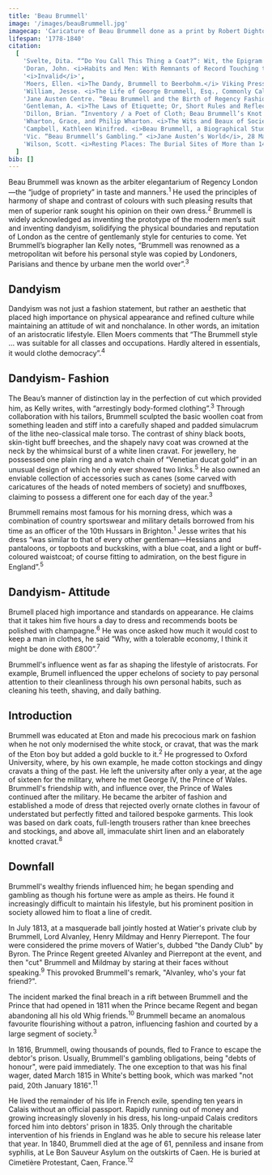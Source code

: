 ```yaml
---
title: 'Beau Brummell'
image: '/images/beauBrummell.jpg'
imagecap: 'Caricature of Beau Brummell done as a print by Robert Dighton, 1805.'
lifespan: '1778-1840'
citation:
  [
    'Svelte, Dita. ““Do You Call This Thing a Coat?”: Wit, the Epigram and the Detail in the Figure of the Ultimate Dandy, Beau Brummell.” <i>Fashion Theory</i>, vol. 22, no. 3, 24 Aug. 2017, pp. 255–282.',
    'Doran, John. <i>Habits and Men: With Remnants of Record Touching the Makers of Both.</i> 2017. Forgotten Books, 19 Apr. 2017.',
    '<i>Invalid</i>',
    'Moers, Ellen. <i>The Dandy, Brummell to Beerbohm.</i> Viking Press, 1960.',
    'William, Jesse. <i>The Life of George Brummell, Esq., Commonly Called Beau Brummell.</i> vol. 2, JC Nimmo, 1886.',
    'Jane Austen Centre. “Beau Brummell and the Birth of Regency Fashion.” <i>Jane Austen Centre</i>, JaneAusten.co.uk, 17 June 2011, <a target="_blank" rel="noopener noreferrer" href="https://janeausten.co.uk/blogs/mens-fashion/beau-brummell-and-the-birth-of-regency-fashion">janeausten.co.uk/blogs/mens-fashion/beau-brummell-and-the-birth-of-regency-fashion</a>.',
    'Gentleman, A. <i>The Laws of Etiquette; Or, Short Rules and Reflections for Conduct in Society</i>. 2020. <i>HathiTrust</i>, Good Press, 1836, p. 44.',
    'Dillon, Brian. “Inventory / a Poet of Cloth; Beau Brummell’s Knot Theory.” <i>Cabinet Magazine</i>, 2006.',
    'Wharton, Grace, and Philip Wharton. <i>The Wits and Beaux of Society.</i> vol. 2, Ulan Press, 1890.',
    'Campbell, Kathleen Winifred. <i>Beau Brummell, a Biographical Study.</i> Hammond, Hammond, 1948.',
    'Vic. “Beau Brummell’s Gambling.” <i>Jane Austen’s World</i>, 28 May 2007, <a target="_blank" rel="noopener noreferrer" href="https://janeaustensworld.com/2007/05/28/beau-brummells-gambling/">janeaustensworld.com/2007/05/28/beau-brummells-gambling/</a>.',
    'Wilson, Scott. <i>Resting Places: The Burial Sites of More than 14,000 Famous Persons. 3rd ed.</i>, McFarland, Incorporated, 2016.',
  ]
bib: []
---
```


<!-- @format -->

Beau Brummell was known as the arbiter elegantarium of Regency London—the “judge of propriety” in taste and manners.<sup>1</sup> He used the principles of harmony of shape and contrast of colours with such pleasing results that men of superior rank sought his opinion on their own dress.<sup>2</sup> Brummell is widely acknowledged as inventing the prototype of the modern men’s suit and inventing dandyism, solidifying the physical boundaries and reputation of London as the centre of gentlemanly style for centuries to come. Yet Brummell’s biographer Ian Kelly notes, “Brummell was renowned as a metropolitan wit before his personal style was copied by Londoners, Parisians and thence by urbane men the world over”.<sup>3</sup>

## Dandyism

Dandyism was not just a fashion statement, but rather an aesthetic that placed high importance on physical appearance and refined culture while maintaining an attitude of wit and nonchalance. In other words, an imitation of an aristocratic lifestyle. Ellen Moers comments that “The Brummell style … was suitable for all classes and occupations. Hardly altered in essentials, it would clothe democracy”.<sup>4</sup>

## Dandyism- Fashion

The Beau’s manner of distinction lay in the perfection of cut which provided him, as Kelly writes, with “arrestingly body-formed clothing”.<sup>3</sup> Through collaboration with his tailors, Brummell sculpted the basic woollen coat from something leaden and stiff into a carefully shaped and padded simulacrum of the lithe neo-classical male torso. The contrast of shiny black boots, skin-tight buff breeches, and the shapely navy coat was crowned at the neck by the whimsical burst of a white linen cravat. For jewellery, he possessed one plain ring and a watch chain of “Venetian ducat gold” in an unusual design of which he only ever showed two links.<sup>5</sup> He also owned an enviable collection of accessories such as canes (some carved with caricatures of the heads of noted members of society) and snuffboxes, claiming to possess a different one for each day of the year.<sup>3</sup>

Brummell remains most famous for his morning dress, which was a combination of country sportswear and military details borrowed from his time as an officer of the 10th Hussars in Brighton.<sup>1</sup> Jesse writes that his dress “was similar to that of every other gentleman—Hessians and pantaloons, or topboots and buckskins, with a blue coat, and a light or buff-coloured waistcoat; of course fitting to admiration, on the best figure in England”.<sup>5</sup>

## Dandyism- Attitude

Brumell placed high importance and standards on appearance. He claims that it takes him five hours a day to dress and recommends boots be polished with champagne.<sup>6</sup> He was once asked how much it would cost to keep a man in clothes, he said “Why, with a tolerable economy, I think it might be done with £800”.<sup>7</sup>

Brummell's influence went as far as shaping the lifestyle of aristocrats. For example, Brumell influenced the upper echelons of society to pay personal attention to their cleanliness through his own personal habits, such as cleaning his teeth, shaving, and daily bathing.

## Introduction

Brummell was educated at Eton and made his precocious mark on fashion when he not only modernised the white stock, or cravat, that was the mark of the Eton boy but added a gold buckle to it.<sup>2</sup>
He progressed to Oxford University, where, by his own example, he made cotton stockings and dingy cravats a thing of the past. He left the university after only a year, at the age of sixteen for the military, where he met George IV, the Prince of Wales.
Brummell's friendship with, and influence over, the Prince of Wales continued after the military. He became the arbiter of fashion and established a mode of dress that rejected overly ornate clothes in favour of understated but perfectly fitted and tailored bespoke garments. This look was based on dark coats, full-length trousers rather than knee breeches and stockings, and above all, immaculate shirt linen and an elaborately knotted cravat.<sup>8</sup>

## Downfall

Brummell's wealthy friends influenced him; he began spending and gambling as though his fortune were as ample as theirs. He found it increasingly difficult to maintain his lifestyle, but his prominent position in society allowed him to float a line of credit.

In July 1813, at a masquerade ball jointly hosted at Watier's private club by Brummell, Lord Alvanley, Henry Mildmay and Henry Pierrepont. The four were considered the prime movers of Watier's, dubbed "the Dandy Club" by Byron. The Prince Regent greeted Alvanley and Pierrepont at the event, and then "cut" Brummell and Mildmay by staring at their faces without speaking.<sup>9</sup> This provoked Brummell's remark, "Alvanley, who's your fat friend?".

The incident marked the final breach in a rift between Brummell and the Prince that had opened in 1811 when the Prince became Regent and began abandoning all his old Whig friends.<sup>10</sup> Brummell became an anomalous favourite flourishing without a patron, influencing fashion and courted by a large segment of society.<sup>3</sup>

In 1816, Brummell, owing thousands of pounds, fled to France to escape the debtor's prison. Usually, Brummell's gambling obligations, being "debts of honour", were paid immediately. The one exception to that was his final wager, dated March 1815 in White's betting book, which was marked "not paid, 20th January 1816".<sup>11</sup>

He lived the remainder of his life in French exile, spending ten years in Calais without an official passport. Rapidly running out of money and growing increasingly slovenly in his dress, his long-unpaid Calais creditors forced him into debtors' prison in 1835. Only through the charitable intervention of his friends in England was he able to secure his release later that year. In 1840, Brummell died at the age of 61, penniless and insane from syphilis, at Le Bon Sauveur Asylum on the outskirts of Caen. He is buried at Cimetière Protestant, Caen, France.<sup>12</sup>
